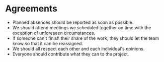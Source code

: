 # Agreements

- Planned absences should be reported as soon as possible.
- We should attend meetings we scheduled together on time with the exception of unforeseen circumstances.
- If someone can't finish their share of the work, they should let the team know so that it can be reassigned. 
- We should all respect each other and each individual's opinions.
- Everyone should contribute what they can to the project.  

